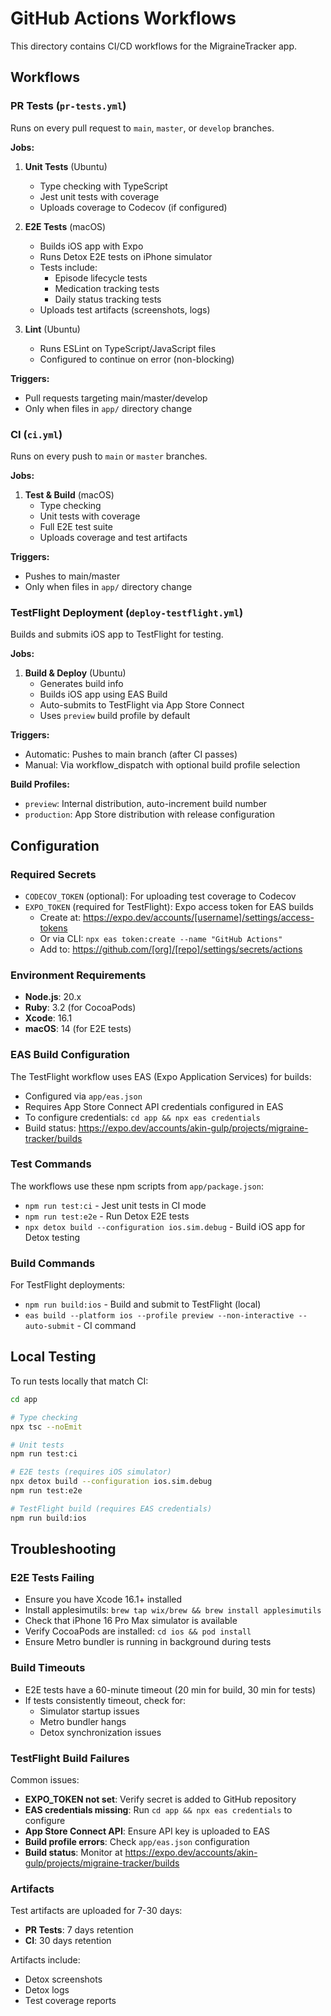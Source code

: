 # GitHub Actions Workflows

This directory contains CI/CD workflows for the MigraineTracker app.

## Workflows

### PR Tests (`pr-tests.yml`)
Runs on every pull request to `main`, `master`, or `develop` branches.

**Jobs:**
1. **Unit Tests** (Ubuntu)
   - Type checking with TypeScript
   - Jest unit tests with coverage
   - Uploads coverage to Codecov (if configured)

2. **E2E Tests** (macOS)
   - Builds iOS app with Expo
   - Runs Detox E2E tests on iPhone simulator
   - Tests include:
     - Episode lifecycle tests
     - Medication tracking tests
     - Daily status tracking tests
   - Uploads test artifacts (screenshots, logs)

3. **Lint** (Ubuntu)
   - Runs ESLint on TypeScript/JavaScript files
   - Configured to continue on error (non-blocking)

**Triggers:**
- Pull requests targeting main/master/develop
- Only when files in `app/` directory change

### CI (`ci.yml`)
Runs on every push to `main` or `master` branches.

**Jobs:**
1. **Test & Build** (macOS)
   - Type checking
   - Unit tests with coverage
   - Full E2E test suite
   - Uploads coverage and test artifacts

**Triggers:**
- Pushes to main/master
- Only when files in `app/` directory change

### TestFlight Deployment (`deploy-testflight.yml`)
Builds and submits iOS app to TestFlight for testing.

**Jobs:**
1. **Build & Deploy** (Ubuntu)
   - Generates build info
   - Builds iOS app using EAS Build
   - Auto-submits to TestFlight via App Store Connect
   - Uses `preview` build profile by default

**Triggers:**
- Automatic: Pushes to main branch (after CI passes)
- Manual: Via workflow_dispatch with optional build profile selection

**Build Profiles:**
- `preview`: Internal distribution, auto-increment build number
- `production`: App Store distribution with release configuration

## Configuration

### Required Secrets
- `CODECOV_TOKEN` (optional): For uploading test coverage to Codecov
- `EXPO_TOKEN` (required for TestFlight): Expo access token for EAS builds
  - Create at: https://expo.dev/accounts/[username]/settings/access-tokens
  - Or via CLI: `npx eas token:create --name "GitHub Actions"`
  - Add to: https://github.com/[org]/[repo]/settings/secrets/actions

### Environment Requirements
- **Node.js**: 20.x
- **Ruby**: 3.2 (for CocoaPods)
- **Xcode**: 16.1
- **macOS**: 14 (for E2E tests)

### EAS Build Configuration
The TestFlight workflow uses EAS (Expo Application Services) for builds:
- Configured via `app/eas.json`
- Requires App Store Connect API credentials configured in EAS
- To configure credentials: `cd app && npx eas credentials`
- Build status: https://expo.dev/accounts/akin-gulp/projects/migraine-tracker/builds

### Test Commands
The workflows use these npm scripts from `app/package.json`:
- `npm run test:ci` - Jest unit tests in CI mode
- `npm run test:e2e` - Run Detox E2E tests
- `npx detox build --configuration ios.sim.debug` - Build iOS app for Detox testing

### Build Commands
For TestFlight deployments:
- `npm run build:ios` - Build and submit to TestFlight (local)
- `eas build --platform ios --profile preview --non-interactive --auto-submit` - CI command

## Local Testing

To run tests locally that match CI:

```bash
cd app

# Type checking
npx tsc --noEmit

# Unit tests
npm run test:ci

# E2E tests (requires iOS simulator)
npx detox build --configuration ios.sim.debug
npm run test:e2e

# TestFlight build (requires EAS credentials)
npm run build:ios
```

## Troubleshooting

### E2E Tests Failing
- Ensure you have Xcode 16.1+ installed
- Install applesimutils: `brew tap wix/brew && brew install applesimutils`
- Check that iPhone 16 Pro Max simulator is available
- Verify CocoaPods are installed: `cd ios && pod install`
- Ensure Metro bundler is running in background during tests

### Build Timeouts
- E2E tests have a 60-minute timeout (20 min for build, 30 min for tests)
- If tests consistently timeout, check for:
  - Simulator startup issues
  - Metro bundler hangs
  - Detox synchronization issues

### TestFlight Build Failures
Common issues:
- **EXPO_TOKEN not set**: Verify secret is added to GitHub repository
- **EAS credentials missing**: Run `cd app && npx eas credentials` to configure
- **App Store Connect API**: Ensure API key is uploaded to EAS
- **Build profile errors**: Check `app/eas.json` configuration
- **Build status**: Monitor at https://expo.dev/accounts/akin-gulp/projects/migraine-tracker/builds

### Artifacts
Test artifacts are uploaded for 7-30 days:
- **PR Tests**: 7 days retention
- **CI**: 30 days retention

Artifacts include:
- Detox screenshots
- Detox logs
- Test coverage reports
